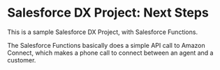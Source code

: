 # Salesforce DX Project: Next Steps

This is a sample Salesforce DX Project, with Salesforce Functions.

The Salesforce Functions basically does a simple API call to Amazon Connect, which makes a phone call to connect between an agent and a customer.
